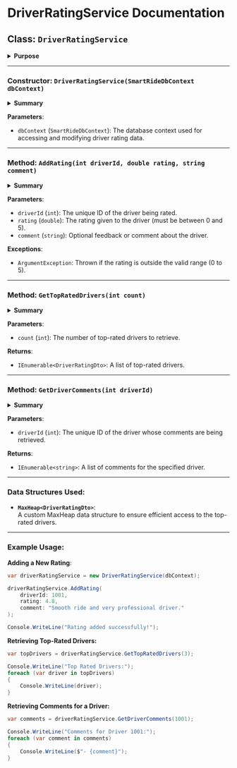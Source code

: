 # DriverRatingService Documentation

## Class: `DriverRatingService`

<details>
<summary><strong>Purpose</strong></summary>
Handles driver ratings, including adding new ratings, calculating average ratings, and retrieving the top-rated drivers. It uses a custom `MaxHeap` data structure for efficient access to the top-rated drivers.
</details>

---

### Constructor: `DriverRatingService(SmartRideDbContext dbContext)`

<details>
<summary><strong>Summary</strong></summary>
Initializes the `DriverRatingService` with the database context and loads existing driver ratings into a `MaxHeap` for efficient management.
</details>

**Parameters**:
- `dbContext` (`SmartRideDbContext`): The database context used for accessing and modifying driver rating data.

---

### Method: `AddRating(int driverId, double rating, string comment)`

<details>
<summary><strong>Summary</strong></summary>
Adds a new rating for a driver and updates their average rating in the system.
</details>

**Parameters**:
- `driverId` (`int`): The unique ID of the driver being rated.
- `rating` (`double`): The rating given to the driver (must be between 0 and 5).
- `comment` (`string`): Optional feedback or comment about the driver.

**Exceptions**:
- `ArgumentException`: Thrown if the rating is outside the valid range (0 to 5).

---

### Method: `GetTopRatedDrivers(int count)`

<details>
<summary><strong>Summary</strong></summary>
Retrieves the top-rated drivers based on their average rating.
</details>

**Parameters**:
- `count` (`int`): The number of top-rated drivers to retrieve.

**Returns**:
- `IEnumerable<DriverRatingDto>`: A list of top-rated drivers.

---

### Method: `GetDriverComments(int driverId)`

<details>
<summary><strong>Summary</strong></summary>
Retrieves all comments/feedback for a specific driver.
</details>

**Parameters**:
- `driverId` (`int`): The unique ID of the driver whose comments are being retrieved.

**Returns**:
- `IEnumerable<string>`: A list of comments for the specified driver.

---

### Data Structures Used:

- **`MaxHeap<DriverRatingDto>`**:  
   A custom MaxHeap data structure to ensure efficient access to the top-rated drivers.

---

### Example Usage:

**Adding a New Rating**:
```csharp
var driverRatingService = new DriverRatingService(dbContext);

driverRatingService.AddRating(
    driverId: 1001,
    rating: 4.8,
    comment: "Smooth ride and very professional driver."
);

Console.WriteLine("Rating added successfully!");
```

**Retrieving Top-Rated Drivers:**
```csharp
var topDrivers = driverRatingService.GetTopRatedDrivers(3);

Console.WriteLine("Top Rated Drivers:");
foreach (var driver in topDrivers)
{
    Console.WriteLine(driver);
}
```

**Retrieving Comments for a Driver:**
```csharp
var comments = driverRatingService.GetDriverComments(1001);

Console.WriteLine("Comments for Driver 1001:");
foreach (var comment in comments)
{
    Console.WriteLine($"- {comment}");
}

```


